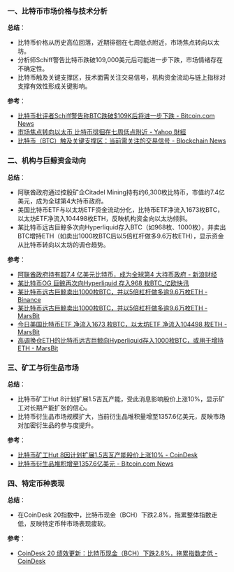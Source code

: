 ### 一、比特币市场价格与技术分析  
**总结**：  
- 比特币价格从历史高位回落，近期徘徊在七周低点附近，市场焦点转向以太坊。  
- 分析师Schiff警告比特币跌破109,000美元后可能进一步下跌，市场情绪存在不确定性。  
- 比特币触及关键支撑区，技术面需关注交易信号，机构资金流动与链上指标对支撑有效性形成关键影响。  

**参考**：  
- [比特币批评者Schiff警告称BTC跌破$109K后将进一步下跌 - Bitcoin.com News](https://news.bitcoin.com/zh/bitebi-pipingzhe-schiff-jinggao-cheng-btc-dipo-109k-hou-jiang-jinyibu-xiadie/)  
- [市场焦点转向以太币 比特币徘徊在七周低点附近 - Yahoo 財經](https://hk.finance.yahoo.com/news/%E5%B8%82%E5%9C%BA%E7%84%A6%E7%82%B9%E8%BD%AC%E5%90%91%E4%BB%A5%E5%A4%AA%E5%B8%81-%E6%AF%94%E7%89%B9%E5%B8%81%E5%BE%98%E5%BE%8A%E5%9C%A8%E4%B8%83%E5%91%A8%E4%BD%8E%E7%82%B9%E9%99%84%E8%BF%91-122807645.html)  
- [比特币（BTC）触及关键支撑区：当前需关注的交易信号 - Blockchain News](https://blockchain.news/zh/flashnews/bitcoin-btc-hits-key-support-zone-trading-signals-to-watch-now-zh)  


### 二、机构与巨鲸资金动向  
**总结**：  
- 阿联酋政府通过控股矿企Citadel Mining持有约6,300枚比特币，市值约7.4亿美元，成为全球第4大持币政府。  
- 美国比特币ETF与以太坊ETF资金流动分化，比特币ETF净流入1673枚BTC，以太坊ETF净流入104498枚ETH，反映机构资金向以太坊倾斜。  
- 某比特币远古巨鲸多次向Hyperliquid存入BTC（如968枚、1000枚），并卖出BTC增持ETH（如卖出1000枚BTC后以5倍杠杆做多9.6万枚ETH），显示资金从比特币转向以太坊的调仓趋势。  

**参考**：  
- [阿联酋政府持有超7.4 亿美元比特币，成为全球第4 大持币政府 - 新浪财经](https://finance.sina.cn/blockchain/2025-08-26/detail-infnfpnu2127179.d.html?vt=4)  
- [某比特币OG 巨鲸再次向Hyperliquid 存入968 枚BTC_亿欧快讯](https://www.iyiou.com/briefing/202508261815801)  
- [某比特币远古巨鲸卖出1000枚BTC，并以5倍杠杆做多逾9.6万枚ETH - Binance](https://www.binance.com/zh-CN/square/post/28837880195353)  
- [某比特币远古巨鲸卖出1000枚BTC，并以5倍杠杆做多逾9.6万枚ETH - MarsBit](https://m.marsbit.co/flash/20250826212701452511.html)  
- [今日美国比特币ETF 净流入1673 枚BTC，以太坊ETF 净流入104498 枚ETH - MarsBit](https://m.marsbit.co/flash/20250826215901624932.html)  
- [高调换仓ETH的比特币远古巨鲸向Hyperliquid存入1000枚BTC，或用于增持ETH - MarsBit](https://m.marsbit.co/flash/20250826185001224878.html)  


### 三、矿工与衍生品市场  
**总结**：  
- 比特币矿工Hut 8计划扩展1.5吉瓦产能，受此消息影响股价上涨10%，显示矿工对长期产能扩张的信心。  
- 比特币衍生品市场规模扩大，当前衍生品堆积量增至1357.6亿美元，反映市场对加密衍生品的参与度提升。  

**参考**：  
- [比特币矿工Hut 8因计划扩展1.5吉瓦产能股价上涨10% - CoinDesk](https://www.coindesk.com/zh/business/2025/08/26/bitcoin-miner-hut-8-surges-10-on-1-5gw-expansion-plans)  
- [比特币衍生品堆积增至1357.6亿美元 - Bitcoin.com News](https://news.bitcoin.com/zh/bitebi-yanshengpin-duiji-zengzhi-1357-6-yi-meiyuan/)  


### 四、特定币种表现  
**总结**：  
- 在CoinDesk 20指数中，比特币现金（BCH）下跌2.8%，拖累整体指数走低，反映特定币种市场表现疲软。  

**参考**：  
- [CoinDesk 20 绩效更新：比特币现金（BCH）下跌2.8%，拖累指数走低 - CoinDesk](https://www.coindesk.com/zh/coindesk-indices/2025/08/26/coindesk-20-performance-update-bitcoin-cash-bch-drops-2-8-leading-index-lower)